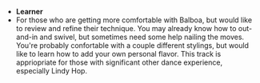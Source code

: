* __Learner__
* For those who are getting more comfortable with Balboa, but would like to review and refine their technique. You may already know how to out-and-in and swivel, but sometimes need some help nailing the moves. You're probably confortable with a couple different stylings, but would like to learn how to add your own personal flavor. This track is appriopriate for those with significant other dance experience, especially Lindy Hop.
